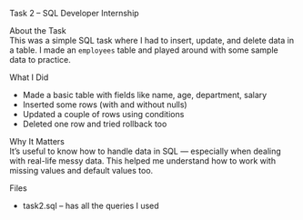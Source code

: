 Task 2 – SQL Developer Internship

About the Task  
This was a simple SQL task where I had to insert, update, and delete data in a table. I made an `employees` table and played around with some sample data to practice.

What I Did  
- Made a basic table with fields like name, age, department, salary  
- Inserted some rows (with and without nulls)  
- Updated a couple of rows using conditions  
- Deleted one row and tried rollback too  

Why It Matters  
It’s useful to know how to handle data in SQL — especially when dealing with real-life messy data. This helped me understand how to work with missing values and default values too.

Files  
- task2.sql – has all the queries I used

